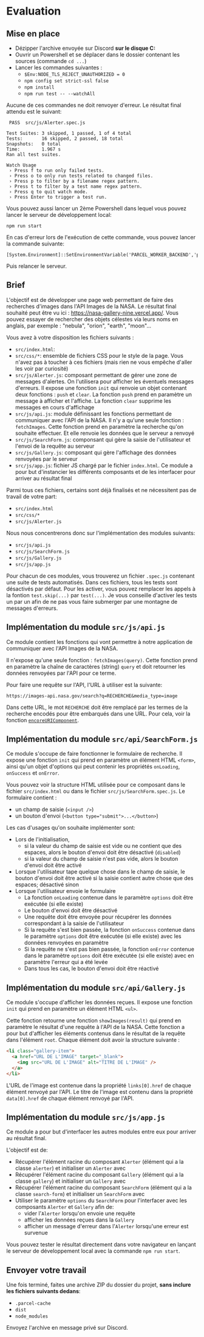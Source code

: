 # Evaluation

## Mise en place

* Dézipper l'archive envoyée sur Discord **sur le disque C:**
* Ouvrir un Powershell et se déplacer dans le dossier contenant les sources (commande `cd ...`)
* Lancer les commandes suivantes :
  * `$Env:NODE_TLS_REJECT_UNAUTHORIZED = 0`
  * `npm config set strict-ssl false`
  * `npm install`
  * `npm run test -- --watchAll`

Aucune de ces commandes ne doit renvoyer d'erreur. Le résultat final attendu
est le suivant:

```console
 PASS  src/js/Alerter.spec.js

Test Suites: 3 skipped, 1 passed, 1 of 4 total
Tests:       16 skipped, 2 passed, 18 total
Snapshots:   0 total
Time:        1.967 s
Ran all test suites.

Watch Usage
 › Press f to run only failed tests.
 › Press o to only run tests related to changed files.
 › Press p to filter by a filename regex pattern.
 › Press t to filter by a test name regex pattern.
 › Press q to quit watch mode.
 › Press Enter to trigger a test run.
```

Vous pouvez aussi lancer un 2ème Powershell dans lequel vous pouvez lancer le serveur de développement local:

```console
npm run start
```

En cas d'erreur lors de l'exécution de cette commande, vous pouvez lancer la commande suivante:

```console
[System.Environment]::SetEnvironmentVariable('PARCEL_WORKER_BACKEND','process')
```

Puis relancer le serveur.

## Brief

L'objectif est de développer une page web permettant de faire des recherches
d'images dans l'API Images de la NASA. Le résultat final souhaité peut être vu
ici : https://nasa-gallery-nine.vercel.app/. Vous pouvez essayer de rechercher
des objets célestes via leurs noms en anglais, par exemple : "nebula", "orion",
"earth", "moon"...

Vous avez à votre disposition les fichiers suivants :

* `src/index.html`: 
* `src/css/*`: ensemble de fichiers CSS pour le style de la page. Vous n'avez pas à toucher à ces fichiers (mais rien ne vous empêche d'aller les voir par curiosité)
* `src/js/Alerter.js`: composant permettant de gérer une zone de messages d'alertes. On l'utilisera pour afficher les éventuels messages d'erreurs. Il expose une fonction `init` qui renvoie un objet contenant deux fonctions : `push` et `clear`. La fonction `push` prend en paramètre un message à afficher et l'affiche. La fonction `clear` supprime les messages en cours d'affichage
* `src/js/api.js`: module définissant les fonctions permettant de communiquer avec l'API de la NASA. Il n'y a qu'une seule fonction : `fetchImages`. Cette fonction prend en paramètre la recherche qu'on souhaite effectuer. Et elle renvoie les données que le serveur a renvoyé
* `src/js/SearchForm.js`: componsant qui gère la saisie de l'utilisateur et l'envoi de la requête au serveur
* `src/js/Gallery.js`: composant qui gère l'affichage des données renvoyées par le serveur
* `src/js/app.js`: fichier JS chargé par le fichier `index.html`. Ce module a pour but d'instancier les différents composants et de les interfacer pour arriver au résultat final

Parmi tous ces fichiers, certains sont déjà finalisés et ne nécessitent pas de travail de votre part:

* `src/index.html`
* `src/css/*`
* `src/js/Alerter.js`

Nous nous concentrerons donc sur l'implémentation des modules suivants:

* `src/js/api.js`
* `src/js/SearchForm.js`
* `src/js/Gallery.js`
* `src/js/app.js`

Pour chacun de ces modules, vous trouverez un fichier `.spec.js` contenant une
suite de tests automatisés. Dans ces fichiers, tous les tests sont désactivés
par défaut. Pour les activer, vous pouvez remplacer les appels à la fontion
`test.skip(...)` par `test(...)`. Je vous conseille d'activer les tests un par
un afin de ne pas vous faire submerger par une montagne de messages d'erreurs.

## Implémentation du module `src/js/api.js`

Ce module contient les fonctions qui vont permettre à notre application de
communiquer avec l'API Images de la NASA.

Il n'expose qu'une seule fonction : `fetchImages(query)`. Cette fonction prend
en paramètre la chaîne de caractères (string) `query` et doit retourner les
données renvoyées par l'API pour ce terme.

Pour faire une requête sur l'API, l'URL à utiliser est la suivante:

```
https://images-api.nasa.gov/search?q=RECHERCHE&media_type=image
```

Dans cette URL, le mot `RECHERCHE` doit être remplacé par les termes de la
recherche encodés pour être embarqués dans une URL. Pour cela, voir la fonction
[`encoreURIComponent`](https://developer.mozilla.org/fr/docs/Web/JavaScript/Reference/Global_Objects/encodeURIComponent).

## Implémentation du module `src/api/SearchForm.js`

Ce module s'occupe de faire fonctionner le formulaire de recherche. Il expose
une fonction `init` qui prend en paramètre un élément HTML `<form>`, ainsi
qu'un objet d'options qui peut contenir les propriétés `onLoading`, `onSuccess`
et `onError`.

Vous pouvez voir la structure HTML utilisée pour ce composant dans le fichier
`src/index.html` ou dans le fichier `src/js/SearchForm.spec.js`. Le formulaire contient :

* un champ de saisie (`<input />`)
* un bouton d'envoi (`<button type="submit">...</button>`)

Les cas d'usages qu'on souhaite implémenter sont:

* Lors de l'initialisation,
  * si la valeur du champ de saisie est vide ou ne contient que des espaces, alors le bouton d'envoi doit être désactivé (`disabled`)
  * si la valeur du champ de saisie n'est pas vide, alors le bouton d'envoi doit être activé
* Lorsque l'utilisateur tape quelque chose dans le champ de saisie, le bouton d'envoi doit être activé si la saisie contient autre chose que des espaces; désactivé sinon
* Lorsque l'utilisateur envoie le formulaire
  * La fonction `onLoading` contenue dans le paramètre `options` doit être exécutée (si elle existe)
  * Le bouton d'envoi doit être désactivé
  * Une requête doit être envoyée pour récupérer les données correspondant à la saisie de l'utilisateur
  * Si la requête s'est bien passée, la fonction `onSuccess` contenue dans le paramètre `options` doit être exécutée (si elle existe) avec les données renvoyées en paramètre
  * Si la requête ne s'est pas bien passée, la fonction `onError` contenue dans le paramètre `options` doit être exécutée (si elle existe) avec en paramètre l'erreur qui a été levée
  * Dans tous les cas, le bouton d'envoi doit être réactivé

## Implémentation du module `src/api/Gallery.js`

Ce module s'occupe d'afficher les données reçues. Il expose une fonction `init`
qui prend en paramètre un élément HTML `<ul>`.

Cette fonction retourne une fonction `showImages(result)` qui prend en
paramètre le résultat d'une requête à l'API de la NASA. Cette fonction a pour
but d'afficher les éléments contenus dans le résultat de la requête dans
l'élément `root`. Chaque élément doit avoir la structure suivante :

```html
<li class="gallery-item">
  <a href="URL DE L'IMAGE" target="_blank">
    <img src="URL DE L'IMAGE" alt="TITRE DE L'IMAGE" />
  </a>
</li>
```

L'URL de l'image est contenue dans la propriété `links[0].href` de chaque
élément renvoyé par l'API. Le titre de l'image est contenu dans la propriété
`data[0].href` de chaque élément renvoyé par l'API.

## Implémentation du module `src/js/app.js`

Ce module a pour but d'interfacer les autres modules entre eux pour arriver au
résultat final.

L'objectif est de:

* Récupérer l'élément racine du composant `Alerter` (élément qui a la classe `alerter`) et initialiser un `Alerter` avec
* Récupérer l'élément racine du composant `Gallery` (élément qui a la classe `gallery`) et initialiser un `Gallery` avec
* Récupérer l'élément racine du composant `SearchForm` (élément qui a la classe `search-form`) et initialiser un `SearchForm` avec
* Utiliser le paramètre `options` du `SearchForm` pour l'interfacer avec les composants `Alerter` et `Gallery` afin de:
  * vider l'`Alerter` lorsqu'on envoie une requête
  * afficher les données reçues dans la `Gallery`
  * afficher un message d'erreur dans l'`Alerter` lorsqu'une erreur est survenue

Vous pouvez tester le résultat directement dans votre navigateur en lançant le serveur de développement local avec la commande `npm run start`.

## Envoyer votre travail

Une fois terminé, faites une archive ZIP du dossier du projet, **sans inclure les fichiers suivants dedans**:

* `.parcel-cache`
* `dist`
* `node_modules`

Envoyez l'archive en message privé sur Discord.
